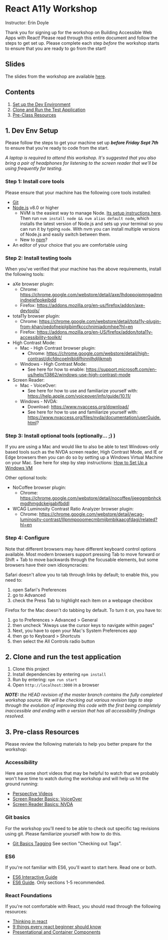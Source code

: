 # React A11y Workshop 
Instructor: Erin Doyle  
  
Thank you for signing up for the workshop on Building Accessible Web Apps with React! 
Please read through this entire document and follow the steps to get set up. Please complete each step *before* the workshop starts to ensure that you are ready to go from the start! 

## Slides
The slides from the workshop are available [here](https://docs.google.com/presentation/d/1dTypejigVDTPkfoiwIKwRGNRRPi-pL7eRcvzGp1rgE4/edit?usp=sharing). 

## Contents
1. [Set up the Dev Environment](#1.-dev-env-setup)
2. [Clone and Run the Test Application](#2.-clone-and-run-the-test-application)
3. [Pre-Class Resources](#3.-pre-class-resources)


## 1. Dev Env Setup

Please follow the steps to get your machine set up **_before Friday Sept 7th_** to ensure that you're ready to code from the start.

_A laptop is required to attend this workshop.  It's suggested that you also bring a pair of headphones for listening to 
the screen reader that we'll be using frequently for testing._  

### Step 1: Install core tools
Please ensure that your machine has the following core tools installed:

* [Git](https://git-scm.com/downloads)
* [Node.js](https://nodejs.org/en/) v8.0 or higher
    * NVM is the easiest way to manage Node. [Its setup instructions
    here](https://github.com/creationix/nvm#installation). Then run `nvm install
node && nvm alias default node`, which installs the latest version of Node.js
and sets up your terminal so you can run it by typing `node`. With nvm you can
install multiple versions of Node.js and easily switch between them.
    * New to [npm](https://docs.npmjs.com/)?
* An editor of your choice that you are comfortable using

### Step 2: Install testing tools
When you've verified that your machine has the above requirements, install the following tools: 
  
* aXe browser plugin:
    * Chrome: https://chrome.google.com/webstore/detail/axe/lhdoppojpmngadmnindnejefpokejbdd
    * Firefox: https://addons.mozilla.org/en-us/firefox/addon/axe-devtools/
* tota11y browser plugin:
    * Chrome: https://chrome.google.com/webstore/detail/tota11y-plugin-from-khan/oedofneiplgibimfkccchnimiadcmhpe?hl=en
    * Firefox: https://addons.mozilla.org/en-US/firefox/addon/tota11y-accessibility-toolkit/
* High Contrast Mode:
    * Mac - High Contrast browser plugin:
        * Chrome: https://chrome.google.com/webstore/detail/high-contrast/djcfdncoelnlbldjfhinnjlhdjlikmph
    * Windows - High Contrast Mode:
        * See here for how to enable: https://support.microsoft.com/en-us/help/13862/windows-use-high-contrast-mode
* Screen Reader:
    * Mac - VoiceOver:
        * See here for how to use and familiarize yourself with: https://help.apple.com/voiceover/info/guide/10.11/
    * Windows - NVDA:
        * Download: https://www.nvaccess.org/download/
        * See here for how to use and familiarize yourself with: https://www.nvaccess.org/files/nvda/documentation/userGuide.html?

### Step 3: Install optional tools (optionally... ;) ) 
If you are using a Mac and would like to also be able to test Windows-only based tools such as the NVDA screen reader,
High Contrast Mode, and IE or Edge browsers then you can do so by setting up a Windows Virtual Machine on your Mac.
See here for step by step instructions: [How to Set Up a Windows VM](docs/VM_SETUP.md)

Other optional tools:

* NoCoffee browser plugin:
    * Chrome: https://chrome.google.com/webstore/detail/nocoffee/jjeeggmbnhckmgdhmgdckeigabjfbddl
* WCAG Luminosity Contrast Ratio Analyzer browser plugin:
    * Chrome: https://chrome.google.com/webstore/detail/wcag-luminosity-contrast/lllpnmpooomecmbmijbmbikaacgfdagi/related?hl=en

### Step 4: Configure
Note that different browsers may have different keyboard control options available. Most modern browsers support pressing Tab 
to move forward or Shift + Tab to move backwards through the focusable elements, but some browsers have their own idiosyncracies:

Safari doesn't allow you to tab through links by default; to enable this, you need to: 
1. open Safari's Preferences
2. go to Advanced
3. check the Press Tab to highlight each item on a webpage checkbox

Firefox for the Mac doesn't do tabbing by default. To turn it on, you have to: 
1. go to Preferences > Advanced > General
2. then uncheck "Always use the cursor keys to navigate within pages"
3. Next, you have to open your Mac's System Preferences app
4. then go to Keyboard > Shortcuts
5. then select the All Controls radio button


## 2. Clone and run the test application
1. Clone this project
2. Install dependencies by entering `npm install`
3. Run by entering: `npm run start`
4. Open `http://localhost:3000` in a browser

_**NOTE:** the HEAD revision of the master branch contains the fully completed workshop source.  We will be checking out
various revision tags to step through the evolution of improving this code with the first being completely inaccessible and 
ending with a version that has all accessibility findings resolved._


## 3. Pre-class Resources

Please review the following materials to help you better prepare for the workshop:

### Accessibility
Here are some short videos that may be helpful to watch that we probably won't have time to watch during the workshop and will help us hit the ground running:
* [Perspective Videos](https://www.w3.org/WAI/perspective-videos)
* [Screen Reader Basics: VoiceOver](https://youtu.be/5R-6WvAihms)
* [Screen Reader Basics: NVDA](https://youtu.be/Jao3s_CwdRU)


### Git basics
For the workshop you'll need to be able to check out specific tag revisions using git.  Please familiarize yourself with how to do this.
* [Git Basics Tagging](https://git-scm.com/book/en/v2/Git-Basics-Tagging) See section "Checking out Tags".

### ES6
If you're not familiar with ES6, you'll want to start here. Read one or both.  
* [ES6 Interactive Guide](http://stack.formidable.com/es6-interactive-guide/#/)
* [ES6 Guide](https://mrzepinski.gitbooks.io/es6-guide/content/). Only sections 1-5 recommended.

### React Foundations
If you're not comfortable with React, you should read through the following resources:  
* [Thinking in react](https://facebook.github.io/react/docs/thinking-in-react.html)
* [9 things every react beginner should know](https://camjackson.net/post/9-things-every-reactjs-beginner-should-know)
* [Presentational and Container Components](https://medium.com/@dan_abramov/smart-and-dumb-components-7ca2f9a7c7d0)
  